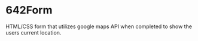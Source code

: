 # 642Form

HTML/CSS form that utilizes google maps API when completed to show the users current location.
